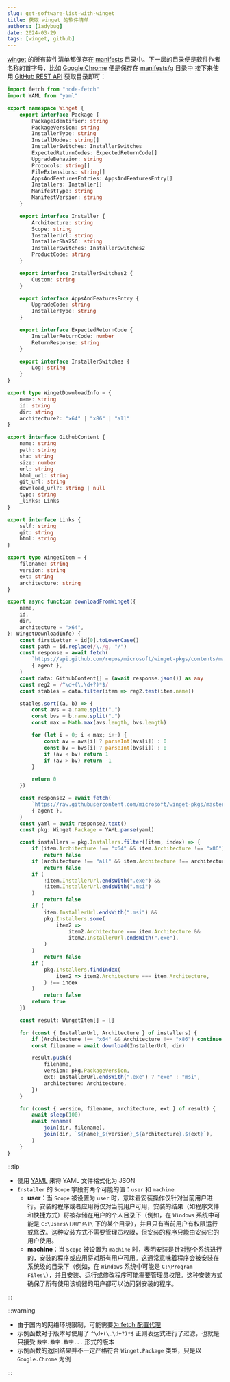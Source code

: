 ```yaml
---
slug: get-software-list-with-winget
title: 获取 winget 的软件清单
authors: [1adybug]
date: 2024-03-29
tags: [winget, github]
---
```


[winget](https://github.com/microsoft/winget-pkgs) 的所有软件清单都保存在 [manifests](https://github.com/microsoft/winget-pkgs/tree/master/manifests) 目录中。下一层的目录便是软件作者名称的首字母，比如 [Google.Chrome](https://github.com/microsoft/winget-pkgs/tree/master/manifests/g/Google/Chrome) 便是保存在 [manifests/g](https://github.com/microsoft/winget-pkgs/tree/master/manifests/g) 目录中 接下来使用 [GitHub REST API](/github-rest-api) 获取目录即可：

```typescript
import fetch from "node-fetch"
import YAML from "yaml"

export namespace Winget {
    export interface Package {
        PackageIdentifier: string
        PackageVersion: string
        InstallerType: string
        InstallModes: string[]
        InstallerSwitches: InstallerSwitches
        ExpectedReturnCodes: ExpectedReturnCode[]
        UpgradeBehavior: string
        Protocols: string[]
        FileExtensions: string[]
        AppsAndFeaturesEntries: AppsAndFeaturesEntry[]
        Installers: Installer[]
        ManifestType: string
        ManifestVersion: string
    }

    export interface Installer {
        Architecture: string
        Scope: string
        InstallerUrl: string
        InstallerSha256: string
        InstallerSwitches: InstallerSwitches2
        ProductCode: string
    }

    export interface InstallerSwitches2 {
        Custom: string
    }

    export interface AppsAndFeaturesEntry {
        UpgradeCode: string
        InstallerType: string
    }

    export interface ExpectedReturnCode {
        InstallerReturnCode: number
        ReturnResponse: string
    }

    export interface InstallerSwitches {
        Log: string
    }
}

export type WingetDownloadInfo = {
    name: string
    id: string
    dir: string
    architecture?: "x64" | "x86" | "all"
}

export interface GithubContent {
    name: string
    path: string
    sha: string
    size: number
    url: string
    html_url: string
    git_url: string
    download_url?: string | null
    type: string
    _links: Links
}

export interface Links {
    self: string
    git: string
    html: string
}

export type WingetItem = {
    filename: string
    version: string
    ext: string
    architecture: string
}

export async function downloadFromWinget({
    name,
    id,
    dir,
    architecture = "x64",
}: WingetDownloadInfo) {
    const firstLetter = id[0].toLowerCase()
    const path = id.replace(/\./g, "/")
    const response = await fetch(
        `https://api.github.com/repos/microsoft/winget-pkgs/contents/manifests/${firstLetter}/${path}`,
        { agent },
    )
    const data: GithubContent[] = (await response.json()) as any
    const reg2 = /^\d+(\.\d+?)*$/
    const stables = data.filter(item => reg2.test(item.name))

    stables.sort((a, b) => {
        const avs = a.name.split(".")
        const bvs = b.name.split(".")
        const max = Math.max(avs.length, bvs.length)

        for (let i = 0; i < max; i++) {
            const av = avs[i] ? parseInt(avs[i]) : 0
            const bv = bvs[i] ? parseInt(bvs[i]) : 0
            if (av < bv) return 1
            if (av > bv) return -1
        }

        return 0
    })

    const response2 = await fetch(
        `https://raw.githubusercontent.com/microsoft/winget-pkgs/master/manifests/${firstLetter}/${path}/${stables[0].name}/${id}.installer.yaml`,
        { agent },
    )
    const yaml = await response2.text()
    const pkg: Winget.Package = YAML.parse(yaml)

    const installers = pkg.Installers.filter((item, index) => {
        if (item.Architecture !== "x64" && item.Architecture !== "x86")
            return false
        if (architecture !== "all" && item.Architecture !== architecture)
            return false
        if (
            !item.InstallerUrl.endsWith(".exe") &&
            !item.InstallerUrl.endsWith(".msi")
        )
            return false
        if (
            item.InstallerUrl.endsWith(".msi") &&
            pkg.Installers.some(
                item2 =>
                    item2.Architecture === item.Architecture &&
                    item2.InstallerUrl.endsWith(".exe"),
            )
        )
            return false
        if (
            pkg.Installers.findIndex(
                item2 => item2.Architecture === item.Architecture,
            ) !== index
        )
            return false
        return true
    })

    const result: WingetItem[] = []

    for (const { InstallerUrl, Architecture } of installers) {
        if (Architecture !== "x64" && Architecture !== "x86") continue
        const filename = await download(InstallerUrl, dir)

        result.push({
            filename,
            version: pkg.PackageVersion,
            ext: InstallerUrl.endsWith(".exe") ? "exe" : "msi",
            architecture: Architecture,
        })
    }

    for (const { version, filename, architecture, ext } of result) {
        await sleep(100)
        await rename(
            join(dir, filename),
            join(dir, `${name}_${version}_${architecture}.${ext}`),
        )
    }
}
```

:::tip

- 使用 [YAML](https://www.npmjs.com/package/yaml) 来将 YAML 文件格式化为 JSON
- `Installer` 的 `Scope` 字段有两个可能的值：`user` 和 `machine`
    - **user**：当 `Scope` 被设置为 `user` 时，意味着安装操作仅针对当前用户进行。安装的程序或者应用将仅对当前用户可用，安装的结果（如程序文件和快捷方式）将被存储在用户的个人目录下（例如，在 `Windows` 系统中可能是 `C:\Users\[用户名]\` 下的某个目录），并且只有当前用户有权限运行或修改。这种安装方式不需要管理员权限，但安装的程序只能由安装它的用户使用。
    - **machine**：当 `Scope` 被设置为 `machine` 时，表明安装是针对整个系统进行的，安装的程序或应用将对所有用户可用。这通常意味着程序会被安装在系统级的目录下（例如，在 `Windows` 系统中可能是 `C:\Program Files\`），并且安装、运行或修改程序可能需要管理员权限。这种安装方式确保了所有使用该机器的用户都可以访问到安装的程序。

:::

:::warning

- 由于国内的网络环境限制，可能需要[为 fetch 配置代理](/use-fetch-with-proxy)
- 示例函数对于版本号使用了 `^\d+(\.\d+?)*$` 正则表达式进行了过滤，也就是只接受 `数字.数字.数字...` 形式的版本
- 示例函数的返回结果并不一定严格符合 `Winget.Package` 类型，只是以 `Google.Chrome` 为例

:::
